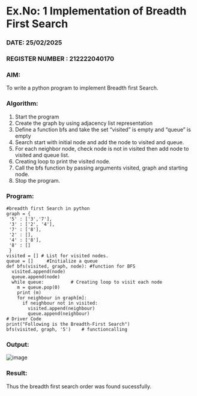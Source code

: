 # Ex.No: 1  Implementation of Breadth First Search 

### DATE: 25/02/2025                                                                            
### REGISTER NUMBER : 212222040170

### AIM: 
To write a python program to implement Breadth first Search.

### Algorithm:
1. Start the program
2. Create the graph by using adjacency list representation
3. Define a function bfs and take the set “visited” is empty and “queue” is empty
4. Search start with initial node and add the node to visited and queue.
5. For each neighbor node, check node is not in visited then add node to visited and queue list.
6.  Creating loop to print the visited node.
7.   Call the bfs function by passing arguments visited, graph and starting node.
8.   Stop the program.
   
### Program:
```
#breadth first Search in python 
graph = {
 '5' : ['3','7'],
 '3' : ['2', '4'],
 '7' : ['8'],
 '2' : [],
 '4' : ['8'],
 '8' : []
 }
visited = [] # List for visited nodes.
queue = []     #Initialize a queue
def bfs(visited, graph, node): #function for BFS
  visited.append(node)
  queue.append(node)
  while queue:          # Creating loop to visit each node
    m = queue.pop(0) 
    print (m) 
    for neighbour in graph[m]:
      if neighbour not in visited:
        visited.append(neighbour)
       	queue.append(neighbour)
# Driver Code
print("Following is the Breadth-First Search")
bfs(visited, graph, '5')    # functioncalling
```

### Output:

![image](https://github.com/user-attachments/assets/2700c7f7-0827-4997-ab34-01b429496c8a)

### Result:
Thus the breadth first search order was found sucessfully.
